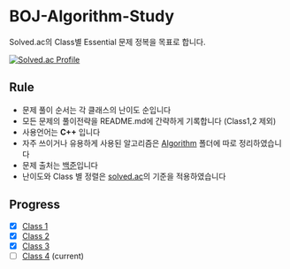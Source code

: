 # BOJ-Algorithm-Study
Solved.ac의 Class별 Essential 문제 정복을 목표로 합니다.

[![Solved.ac Profile](http://mazassumnida.wtf/api/v2/generate_badge?boj=ashpurple)](https://solved.ac/ashpurple/)

## Rule
- 문제 풀이 순서는 각 클래스의 난이도 순입니다
- 모든 문제의 풀이전략을 README.md에 간략하게 기록합니다 (Class1,2 제외)
- 사용언어는 <b>C++</b> 입니다
- 자주 쓰이거나 유용하게 사용된 알고리즘은 [Algorithm](https://github.com/ashpurple/BOJ-Algorithm-Study/tree/main/Algorithm) 폴더에 따로 정리하였습니다
- 문제 출처는 [백준](https://www.acmicpc.net/)입니다
- 난이도와 Class 별 정렬은 [solved.ac](https://solved.ac/)의 기준을 적용하였습니다

## Progress
- [x] [Class 1](https://github.com/ashpurple/BOJ-Algorithm-Study/tree/main/Class%201)
- [x] [Class 2](https://github.com/ashpurple/BOJ-Algorithm-Study/tree/main/Class%202)
- [x] [Class 3](https://github.com/ashpurple/BOJ-Algorithm-Study/tree/main/Class%203) 
- [ ] [Class 4](https://github.com/ashpurple/BOJ-Algorithm-Study/tree/main/Class%204) (current)
